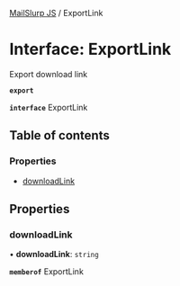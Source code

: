 [MailSlurp JS](../README.md) / ExportLink

# Interface: ExportLink

Export download link

**`export`**

**`interface`** ExportLink

## Table of contents

### Properties

- [downloadLink](ExportLink.md#downloadlink)

## Properties

### downloadLink

• **downloadLink**: `string`

**`memberof`** ExportLink
